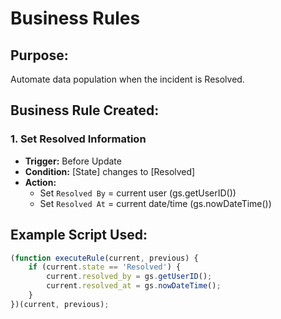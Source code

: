 # Business Rules

## Purpose:
Automate data population when the incident is Resolved.

## Business Rule Created:

### 1. Set Resolved Information
- **Trigger:** Before Update
- **Condition:** [State] changes to [Resolved]
- **Action:**
  - Set `Resolved By` = current user (gs.getUserID())
  - Set `Resolved At` = current date/time (gs.nowDateTime())

## Example Script Used:
```javascript
(function executeRule(current, previous) {
    if (current.state == 'Resolved') {
        current.resolved_by = gs.getUserID();
        current.resolved_at = gs.nowDateTime();
    }
})(current, previous);
